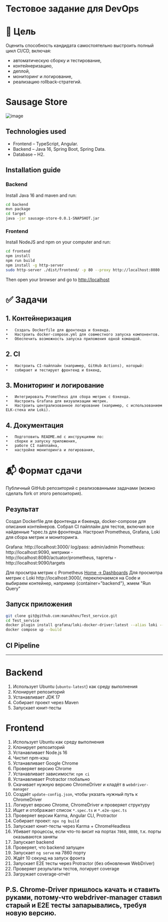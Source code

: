 # Тестовое задание для DevOps
# 🎯 Цель

Оценить способность кандидата самостоятельно выстроить полный цикл CI/CD, включая:
- автоматическую сборку и тестирование,
- контейнеризацию,
- деплой,
- мониторинг и логирование,
- реализацию rollback-стратегий.

# Sausage Store

![image](https://user-images.githubusercontent.com/9394918/121517767-69db8a80-c9f8-11eb-835a-e98ca07fd995.png)


## Technologies used

* Frontend – TypeScript, Angular.
* Backend  – Java 16, Spring Boot, Spring Data.
* Database – H2.

## Installation guide
### Backend

Install Java 16 and maven and run:

```bash
cd backend
mvn package
cd target
java -jar sausage-store-0.0.1-SNAPSHOT.jar
```

### Frontend

Install NodeJS and npm on your computer and run:

```bash
cd frontend
npm install
npm run build
npm install -g http-server
sudo http-server ./dist/frontend/ -p 80 --proxy http://localhost:8080
```

Then open your browser and go to [http://localhost](http://localhost)

# ✅ Задачи

## 1. Контейнеризация
	•	Создать Dockerfile для фронтенда и бэкенда.
	•	Настроить docker-compose.yml для совместного запуска компонентов.
	•	Обеспечить возможность запуска приложения одной командой.

## 2. CI
	•	Настроить CI-пайплайн (например, GitHub Actions), который:
	•	собирает и тестирует фронтенд и бэкенд,

## 3. Мониторинг и логирование
	•	Интегрировать Prometheus для сбора метрик с бэкенда.
	•	Настроить Grafana для визуализации метрик.
	•	Настроить централизованное логирование (например, с использованием ELK-стека или Loki).

## 4. Документация
	•	Подготовить README.md с инструкциями по:
	•	сборке и запуску приложения,
	•	работе CI пайплайна,
	•	настройке мониторинга и логирования,
# 📬 Формат сдачи
Публичный GitHub репозиторий с реализованными задачами (можно сделать fork от этого репозитория).

## Результат
Создал Dockerfile для фронтенда и бэкенда, docker-compose для описания контейнеров. Собрал CI пайплайн для тестов, включил все найденные *spec.ts для фронтенда. Настроил Prometheus, Grafana, Loki для сбора метрик и мониторинга.

Grafana: http://localhost:3000/ log/pass: admin/admin
Prometheus: http://localhost:9090, метрики - http://localhost:8080/actuator/prometheus, таргеты - http://localhost:9090/targets

Для просмтра метрик с Prometheus [Home -> Dashboards](http://localhost:3000/dashboards)
Для просмотра метрик с Loki http://localhost:3000/, переключаемся на Code и выбираем контейнер, например {container="backend"}, жмем "Run Query"

## Запуск приложения
```bash
git clone git@github.com:manukhov/Test_service.git
cd Test_service
docker plugin install grafana/loki-docker-driver:latest --alias loki --grant-all-permissions
docker compose up --build
```
##  CI Pipeline 
---
#  Backend
1. Использует Ubuntu (`ubuntu-latest`) как среду выполнения
3. Клонирует репозиторий 
4. Устанавливает JDK 17
5. Собирает проект через Maven
6. Запускает юнит-тесты
   
# Frontend
1. Использует Ubuntu как среду выполнения
2. Клонирует репозиторий
3. Устанавливает Node.js 16
4. Чистит npm-кэш
5. Устанавливает Google Chrome
6. Проверяет версию Chrome
7. Устанавливает зависимости: `npm ci`
8. Устанавливает Protractor глобально
9. Скачивает нужную версию ChromeDriver и кладёт в `webdriver-manager`
10. Создаёт `update-config.json`, чтобы указать нужный путь к ChromeDriver
11. Логирует версию Chrome, ChromeDriver и проверяет структуру
12. Ищет и отображает список `*.spec.ts` и `*.e2e-spec.ts`
13. Проверяет версии Karma, Angular CLI, Protractor
14. Собирает проект: `npx ng build`
15. Запускает юнит-тесты через Karma + ChromeHeadless
16. Убивает процессы, если что-то висит на портах `7860`, `8080`, т.к. порты оказываются заняты
17. Запускает backend
18. Проверяет, что backend запущен
19. Запускает `ng serve` на 7860 порту
20. Ждёт 10 секунд на запуск фронта
21. Запускает E2E тесты через Protractor (без обновления WebDriver)
22. Проверяет результаты тестов, логирует coverage
23. Загружает coverage-отчёт

## P.S. Chrome-Driver пришлось качать и ставить руками, потому-что webdriver-manager ставил старый и E2E тесты запарывались, требуя новую версию.
